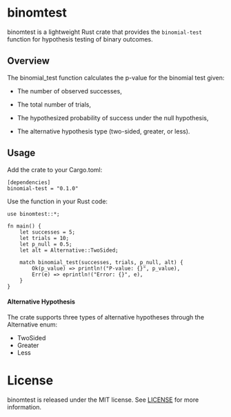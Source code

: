 # binomtest

binomtest is a lightweight Rust crate that provides the `binomial-test` function for hypothesis testing of binary outcomes.

## Overview

The binomial_test function calculates the p-value for the binomial test given:

- The number of observed successes,

- The total number of trials,

- The hypothesized probability of success under the null hypothesis,

- The alternative hypothesis type (two-sided, greater, or less).


## Usage

Add the crate to your Cargo.toml:

```
[dependencies]
binomial-test = "0.1.0"
```

Use the function in your Rust code:

```
use binomtest::*;

fn main() {
    let successes = 5;
    let trials = 10;
    let p_null = 0.5;
    let alt = Alternative::TwoSided;

    match binomial_test(successes, trials, p_null, alt) {
        Ok(p_value) => println!("P-value: {}", p_value),
        Err(e) => eprintln!("Error: {}", e),
    }
}
```

#### Alternative Hypothesis

The crate supports three types of alternative hypotheses through the Alternative enum:

- TwoSided
- Greater
- Less

# License
binomtest is released under the MIT license. See [LICENSE](LICENSE) for more information.